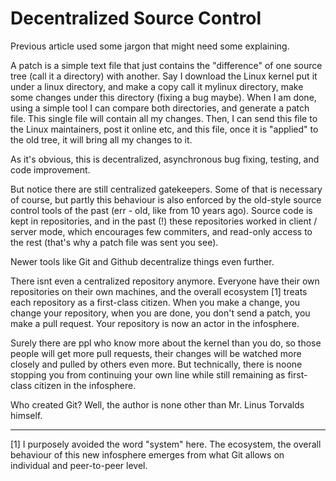 # Decentralized Source Control

Previous article used some jargon that might need some explaining.

A patch is a simple text file that just contains the "difference" of one source tree (call it a directory) with another. Say I download the Linux kernel put it under a linux directory, and make a copy call it mylinux directory, make some changes under this directory (fixing a bug maybe). When I am done, using a simple tool I can compare both directories, and generate a patch file. This single file will contain all my changes. Then, I can send this file to the Linux maintainers, post it online etc, and this file, once it is "applied" to the old tree, it will bring all my changes to it.

As it's obvious, this is decentralized, asynchronous bug fixing, testing, and code improvement.

But notice there are still centralized gatekeepers. Some of that is necessary of course, but partly this behaviour is also enforced by the old-style source control tools of the past (err - old, like from 10 years ago). Source code is kept in repositories, and in the past (!) these repositories worked in client / server mode, which encourages few commiters, and read-only access to the rest (that's why a patch file was sent you see).

Newer tools like Git and Github decentralize things even further.

There isnt even a centralized repository anymore. Everyone have their own repositories on their own machines, and the overall ecosystem [1] treats each repository as a first-class citizen. When you make a change, you change your repository, when you are done, you don't send a patch, you make a pull request. Your repository is now an actor in the infosphere.

Surely there are ppl who know more about the kernel than you do, so those people will get more pull requests, their changes will be watched more closely and pulled by others even more. But technically, there is noone stopping you from continuing your own line while still remaining as first-class citizen in the infosphere.

Who created Git? Well, the author is none other than Mr. Linus Torvalds himself.

---

[1] I purposely avoided the word "system" here. The ecosystem, the overall behaviour of this new infosphere emerges from what Git allows on individual and peer-to-peer level.






